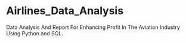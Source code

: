 # Airlines_Data_Analysis
Data Analysis And Report For Enhancing Profit  In The Aviation Industry Using Python and SQL.
